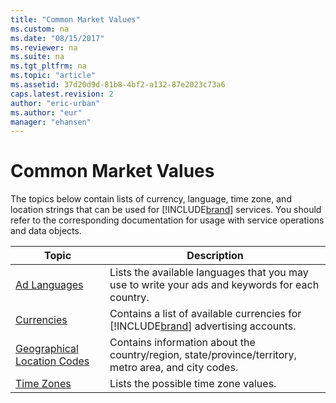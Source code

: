 ```yaml
---
title: "Common Market Values"
ms.custom: na
ms.date: "08/15/2017"
ms.reviewer: na
ms.suite: na
ms.tgt_pltfrm: na
ms.topic: "article"
ms.assetid: 37d20d9d-81b8-4bf2-a132-87e2023c73a6
caps.latest.revision: 2
author: "eric-urban"
ms.author: "eur"
manager: "ehansen"
---
```

# Common Market Values
The topics below contain lists of currency, language, time zone, and location strings that can be used for [!INCLUDE[brand](../api-reference/includes/brand.md)] services. You should refer to the corresponding documentation for usage with service operations and data objects.

|Topic|Description|
|---------|---------------|
|[Ad Languages](../api-reference/ad-languages.md)|Lists the available languages that you may use to write your ads and keywords for each country.|
|[Currencies](../api-reference/currencies.md)|Contains a list of available currencies for [!INCLUDE[brand](../api-reference/includes/brand.md)] advertising accounts.|
|[Geographical Location Codes](../api-reference/geographical-location-codes.md)|Contains information about the country/region, state/province/territory, metro area, and city codes.|
|[Time Zones](../api-reference/time-zones.md)|Lists the possible time zone values.|
